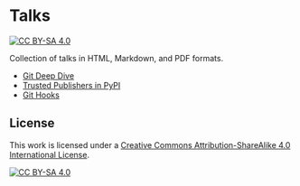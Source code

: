 # Talks

[![CC BY-SA 4.0][cc-by-sa-shield]][cc-by-sa]

Collection of talks in HTML, Markdown, and PDF formats.

- [Git Deep Dive](https://talks.jduabe.dev/git-deep-dive)
- [Trusted Publishers in PyPI](https://talks.jduabe.dev/pypi-trusted-publisher)
- [Git Hooks](https://talks.jduabe.dev/git-hooks)

##  License

This work is licensed under a
[Creative Commons Attribution-ShareAlike 4.0 International License][cc-by-sa].

[![CC BY-SA 4.0][cc-by-sa-image]][cc-by-sa]

[cc-by-sa]: http://creativecommons.org/licenses/by-sa/4.0/
[cc-by-sa-image]: https://licensebuttons.net/l/by-sa/4.0/88x31.png
[cc-by-sa-shield]: https://img.shields.io/badge/License-CC%20BY--SA%204.0-lightgrey.svg
